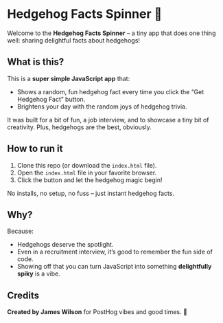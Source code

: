 # Hedgehog Facts Spinner 🦔

Welcome to the **Hedgehog Facts Spinner** – a tiny app that does one thing well: sharing delightful facts about hedgehogs!

## What is this?

This is a **super simple JavaScript app** that:
- Shows a random, fun hedgehog fact every time you click the “Get Hedgehog Fact” button.
- Brightens your day with the random joys of hedgehog trivia.

It was built for a bit of fun, a job interview, and to showcase a tiny bit of creativity. Plus, hedgehogs are the best, obviously.

## How to run it

1. Clone this repo (or download the `index.html` file).
2. Open the `index.html` file in your favorite browser.
3. Click the button and let the hedgehog magic begin!

No installs, no setup, no fuss – just instant hedgehog facts.

## Why?

Because:
- Hedgehogs deserve the spotlight.
- Even in a recruitment interview, it’s good to remember the fun side of code.
- Showing off that you can turn JavaScript into something **delightfully spiky** is a vibe.

## Credits

**Created by James Wilson** for PostHog vibes and good times. 🦔


